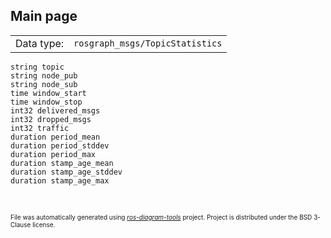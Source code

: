 <!--
File was automatically generated using 'ros-diagram-tools' project.
Project is distributed under the BSD 3-Clause license.
-->

## Main page

|     |     |
| --- | --- |
| Data type: | `rosgraph_msgs/TopicStatistics` |

```
string topic
string node_pub
string node_sub
time window_start
time window_stop
int32 delivered_msgs
int32 dropped_msgs
int32 traffic
duration period_mean
duration period_stddev
duration period_max
duration stamp_age_mean
duration stamp_age_stddev
duration stamp_age_max


```


</br>
<font size="1">
File was automatically generated using <a href="https://github.com/anetczuk/ros-diagram-tools"><i>ros-diagram-tools</i></a> project.
Project is distributed under the BSD 3-Clause license.
</font>
